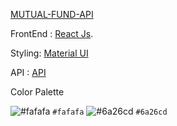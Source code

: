 
[MUTUAL-FUND-API](https://mutualfundapi.netlify.app/)

FrontEnd : [React Js](https://reactjs.org/).

Styling: [Material UI](https://material-ui.com/)


API : [API](https://prr7fx7sh0.execute-api.ap-south-1.amazonaws.com/dev/pten/funds")


Color Palette

![#fafafa](https://via.placeholder.com/15/fafafa/000000?text=+) `#fafafa`
![#6a26cd](https://via.placeholder.com/15/6a26cd/000000?text=+) `#6a26cd`
